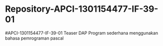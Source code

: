 # Repository-APCI-1301154477-IF-39-01
#APCI-1301154477-IF-39-01
Teaser DAP
Program sederhana menggunakan bahasa pemrograman pascal
